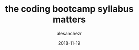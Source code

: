 ---
slug: "sample"
date: "2018-11-19"
title: "the coding bootcamp syllabus matters"
author: "alesanchezr"
image: "/images/why2.jpg" # insert null if no image
image_alt: ""
excerpt: "Cras justo odio, dapibus ac facilisis in, egestas eget quam. Vivamus sagittis lacus vel augue laoreet."
intro: "Cras justo odio, dapibus ac facilisis in, egestas eget quam. Vivamus sagittis lacus vel augue laoreet rutrum faucibus dolor auctor.Aenean lacinia bibendum nulla sed consectetur. Donec sed odio dui."
status: "published" # published, draft, unassigned
featured: true
unlisted: true
cluster: "learn-to-code"
---